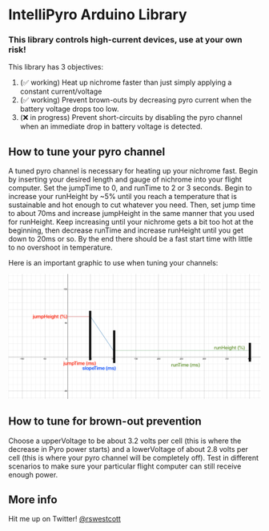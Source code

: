 # IntelliPyro Arduino Library

### This library controls high-current devices, use at your own risk!

This library has 3 objectives:
1. (✅ working) Heat up nichrome faster than just simply applying a constant current/voltage
2. (✅ working) Prevent brown-outs by decreasing pyro current when the battery voltage drops too low.
3. (❌ in progress) Prevent short-circuits by disabling the pyro channel when an immediate drop in battery voltage is detected.

## How to tune your pyro channel
A tuned pyro channel is necessary for heating up your nichrome fast. Begin by inserting your desired length and gauge of nichrome into your flight computer. Set the jumpTime to 0, and runTime to 2 or 3 seconds. Begin to increase your runHeight by ~5% until you reach a temperature that is sustainable and hot enough to cut whatever you need. Then, set jump time to about 70ms and increase jumpHeight in the same manner that you used for runHeight. Keep increasing until your nichrome gets a bit too hot at the beginning, then decrease runTime and increase runHeight until you get down to 20ms or so. By the end there should be a fast start time with little to no overshoot in temperature.

Here is an important graphic to use when tuning your channels:

![Image not loading](images/legend.png)

## How to tune for brown-out prevention

Choose a upperVoltage to be about 3.2 volts per cell (this is where the decrease in Pyro power starts) and a lowerVoltage of about 2.8 volts per cell (this is where your pyro channel will be completely off). Test in different scenarios to make sure your particular flight computer can still receive enough power.

## More info

Hit me up on Twitter! [@rswestcott](https://twitter.com/rswestcott)
